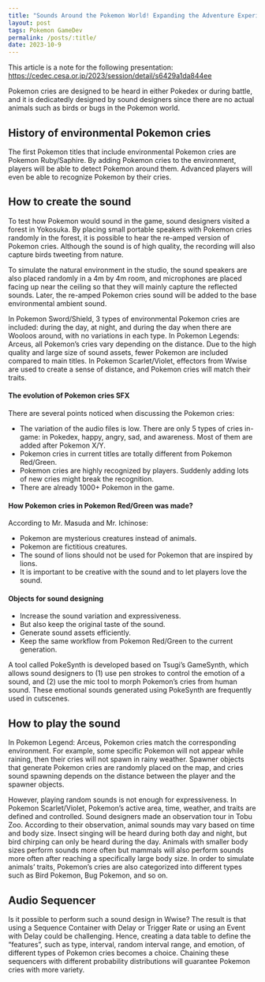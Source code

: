 ```yaml
---
title: "Sounds Around the Pokemon World! Expanding the Adventure Experience with Sound Design! Part 1: Environmental Pokemon Cries"
layout: post
tags: Pokemon GameDev
permalink: /posts/:title/
date: 2023-10-9
---
```


This article is a note for the following presentation:
<a href="https://cedec.cesa.or.jp/2023/session/detail/s6429a1da844ee" target="_blank">https://cedec.cesa.or.jp/2023/session/detail/s6429a1da844ee</a>

Pokemon cries are designed to be heard in either Pokedex or during battle, and it is dedicatedly designed by sound designers since there are no actual animals such as birds or bugs in the Pokemon world.

## History of environmental Pokemon cries
The first Pokemon titles that include environmental Pokemon cries are Pokemon Ruby/Saphire. By adding Pokemon cries to the environment, players will be able to detect Pokemon around them. Advanced players will even be able to recognize Pokemon by their cries.

## How to create the sound
To test how Pokemon would sound in the game, sound designers visited a forest in Yokosuka. By placing small portable speakers with Pokemon cries randomly in the forest, it is possible to hear the re-amped version of Pokemon cries. Although the sound is of high quality, the recording will also capture birds tweeting from nature.

To simulate the natural environment in the studio, the sound speakers are also placed randomly in a 4m by 4m room, and microphones are placed facing up near the ceiling so that they will mainly capture the reflected sounds. Later, the re-amped Pokemon cries sound will be added to the base environmental ambient sound.

In Pokemon Sword/Shield, 3 types of environmental Pokemon cries are included: during the day, at night, and during the day when there are  Wooloos around, with no variations in each type. In Pokemon Legends: Arceus, all Pokemon’s cries vary depending on the distance. Due to the high quality and large size of sound assets, fewer Pokemon are included compared to main titles. In Pokemon Scarlet/Violet, effectors from Wwise are used to create a sense of distance, and Pokemon cries will match their traits.

#### The evolution of Pokemon cries SFX
There are several points noticed when discussing the Pokemon cries:
* The variation of the audio files is low. There are only 5 types of cries in-game: in Pokedex, happy, angry, sad, and awareness. Most of them are added after Pokemon X/Y.
* Pokemon cries in current titles are totally different from Pokemon Red/Green.
* Pokemon cries are highly recognized by players. Suddenly adding lots of new cries might break the recognition.
* There are already 1000+ Pokemon in the game.

#### How Pokemon cries in Pokemon Red/Green was made?
According to Mr. Masuda and Mr. Ichinose:
* Pokemon are mysterious creatures instead of animals.
* Pokemon are fictitious creatures.
* The sound of lions should not be used for Pokemon that are inspired by lions.
* It is important to be creative with the sound and to let players love the sound.

#### Objects for sound designing

* Increase the sound variation and expressiveness.
* But also keep the original taste of the sound.
* Generate sound assets efficiently.
* Keep the same workflow from Pokemon Red/Green to the current generation.

A tool called PokeSynth is developed based on Tsugi’s GameSynth, which allows sound designers to (1) use pen strokes to control the emotion of a sound, and (2) use the mic tool to morph Pokemon’s cries from human sound. These emotional sounds generated using PokeSynth are frequently used in cutscenes.

## How to play the sound
In Pokemon Legend: Arceus, Pokemon cries match the corresponding environment. For example, some specific Pokemon will not appear while raining, then their cries will not spawn in rainy weather. Spawner objects that generate Pokemon cries are randomly placed on the map, and cries sound spawning depends on the distance between the player and the spawner objects.

However, playing random sounds is not enough for expressiveness. In Pokemon Scarlet/Violet, Pokemon’s active area, time, weather, and traits are defined and controlled. Sound designers made an observation tour in Tobu Zoo. According to their observation, animal sounds may vary based on time and body size. Insect singing will be heard during both day and night, but bird chirping can only be heard during the day. Animals with smaller body sizes perform sounds more often but mammals will also perform sounds more often after reaching a specifically large body size. In order to simulate animals’ traits, Pokemon’s cries are also categorized into different types such as Bird Pokemon, Bug Pokemon, and so on.

## Audio Sequencer

Is it possible to perform such a sound design in Wwise? The result is that using a Sequence Container with Delay or Trigger Rate or using an Event with Delay could be challenging. Hence, creating a data table to define the “features”, such as type, interval, random interval range, and emotion, of different types of Pokemon cries becomes a choice. Chaining these sequencers with different probability distributions will guarantee  Pokemon cries with more variety.
